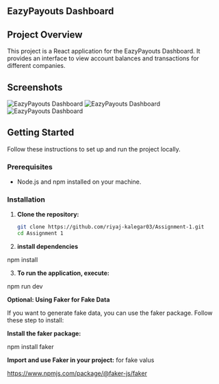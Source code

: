 ## EazyPayouts Dashboard

## Project Overview

This project is a React application for the EazyPayouts Dashboard. It provides an interface to view account balances and transactions for different companies.

## Screenshots

![EazyPayouts Dashboard](./assets/img_2.png)
![EazyPayouts Dashboard](./assets/img_1.png)
![EazyPayouts Dashboard](./assets/Screenshot%202024-07-23%20144403.png)

## Getting Started

Follow these instructions to set up and run the project locally.

### Prerequisites

- Node.js and npm installed on your machine.

### Installation

1. **Clone the repository:**

   ```sh
   git clone https://github.com/riyaj-kalegar03/Assignment-1.git
   cd Assignment 1

   ```

2. **install dependencies**

npm install

3. **To run the application, execute:**

npm run dev

**Optional: Using Faker for Fake Data**

If you want to generate fake data, you can use the faker package. Follow these step to install:

**Install the faker package:**

npm install faker

**Import and use Faker in your project:**
for fake valus

https://www.npmjs.com/package/@faker-js/faker
